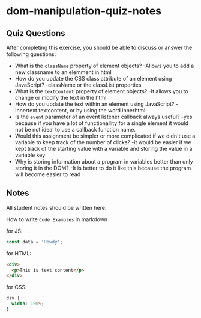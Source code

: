 # dom-manipulation-quiz-notes

## Quiz Questions

After completing this exercise, you should be able to discuss or answer the following questions:

- What is the `className` property of element objects?
  -Allows you to add a new classname to an elemment in html
- How do you update the CSS class attribute of an element using JavaScript?
  -className or the classList properties
- What is the `textContent` property of element objects?
  -It allows you to change or modify the text in the html
- How do you update the text within an element using JavaScript?
  -innertext.textcontent, or by using the word innerhtml
- Is the `event` parameter of an event listener callback always useful?
  -yes because if you have a lot of functionallity for a single element it would not be not ideal to use a callback function name.
- Would this assignment be simpler or more complicated if we didn't use a variable to keep track of the number of clicks?
  -it would be easier if we kept track of the starting value with a variable and storing the value in a variable key
- Why is storing information about a program in variables better than only storing it in the DOM?
  -It is better to do it like this because the program will become easier to read

## Notes

All student notes should be written here.

How to write `Code Examples` in markdown

for JS:

```javascript
const data = 'Howdy';
```

for HTML:

```html
<div>
  <p>This is text content</p>
</div>
```

for CSS:

```css
div {
  width: 100%;
}
```
